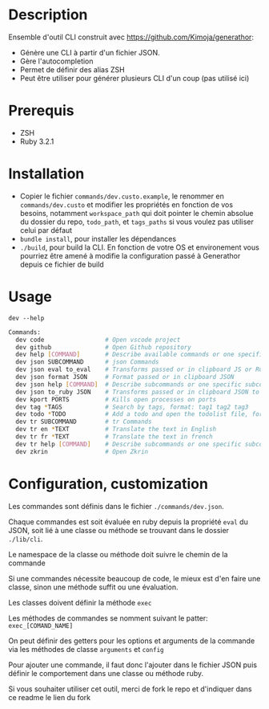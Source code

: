 # Description 

Ensemble d'outil CLI construit avec https://github.com/Kimoja/generathor:
- Génère une CLI à partir d'un fichier JSON.
- Gère l'autocompletion
- Permet de définir des alias ZSH
- Peut être utiliser pour générer plusieurs CLI d'un coup (pas utilisé ici)

# Prerequis 

- ZSH
- Ruby 3.2.1

# Installation

- Copier le fichier `commands/dev.custo.example`, le renommer en `commands/dev.custo` et modifier les propriétés en fonction de vos besoins, notamment `workspace_path` qui doit pointer le chemin absolue du dossier du repo, `todo_path`, et `tags_paths` si vous voulez pas utiliser celui par défaut
- `bundle install`, pour installer les dépendances
- `./build`, pour build la CLI. En fonction de votre OS et environement vous pourriez être amené à modifie la configuration passé à Generathor depuis ce fichier de build

# Usage

`dev --help`

```bash
Commands:
  dev code                 # Open vscode project
  dev github               # Open Github repository
  dev help [COMMAND]       # Describe available commands or one specific command
  dev json SUBCOMMAND      # json Commands
  dev json eval to_eval    # Transforms passed or in clipboard JS or Ruby to JSON
  dev json format JSON     # Format passed or in clipboard JSON
  dev json help [COMMAND]  # Describe subcommands or one specific subcommand
  dev json to_ruby JSON    # Transforms passed or in clipboard JSON to Ruby
  dev kport PORTS          # Kills open processes on ports
  dev tag *TAGS            # Search by tags, format: tag1 tag2 tag3
  dev todo *TODO           # Add a todo and open the todolist file, format: my todo description
  dev tr SUBCOMMAND        # tr Commands
  dev tr en *TEXT          # Translate the text in English
  dev tr fr *TEXT          # Translate the text in french
  dev tr help [COMMAND]    # Describe subcommands or one specific subcommand
  dev zkrin                # Open Zkrin
```


# Configuration, customization

Les commandes sont définis dans le fichier `./commands/dev.json`.

Chaque commandes est soit évaluée en ruby depuis la propriété `eval` du JSON, soit lié à une classe ou méthode se trouvant dans le dossier `./lib/cli`.

Le namespace de la classe ou méthode doit suivre le chemin de la commande

Si une commandes nécessite beaucoup de code, le mieux est d'en faire une classe, sinon une méthode suffit ou une évaluation.

Les classes doivent définir la méthode `exec`

Les méthodes de commandes se nomment suivant le patter: `exec_[COMAND_NAME]`

On peut définir des getters pour les options et arguments de la commande via les méthodes de classe `arguments` et `config`

Pour ajouter une commande, il faut donc l'ajouter dans le fichier JSON puis définir le comportement dans une classe ou méthode ruby.

Si vous souhaiter utiliser cet outil, merci de fork le repo et d'indiquer dans ce readme le lien du fork